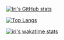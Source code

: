 [![Iri's GitHub stats](https://github-readme-stats.vercel.app/api?username=iridescenz)](https://github.com/iridescenz/github-readme-stats)

[![Top Langs](https://github-readme-stats.vercel.app/api/top-langs/?username=iridescenz)](https://github.com/iridescenz/github-readme-stats)

[![iri's wakatime stats](https://github-readme-stats.vercel.app/api/wakatime?username=iridescenz)](https://github.com/iridescenz/github-readme-stats)


